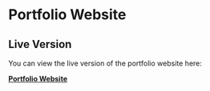 # Portfolio Website

## Live Version
You can view the live version of the portfolio website here:

**[Portfolio Website](https://surya-reddy18.github.io/Portfolio-Website/)**

